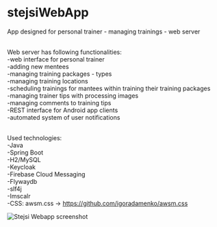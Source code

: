 # stejsiWebApp
App designed for personal trainer - managing trainings - web server<br /> <br /> 

Web server has following functionalities:<br /> 
-web interface for personal trainer<br /> 
-adding new mentees<br /> 
-managing training packages - types<br /> 
-managing training locations<br /> 
-scheduling trainings for mantees within training their training packages<br /> 
-managing trainer tips with processing images<br /> 
-managing comments to training tips<br /> 
-REST interface for Android app clients<br /> 
-automated system of user notifications<br /> <br /> 

Used technologies:<br /> 
-Java<br /> 
-Spring Boot<br /> 
-H2/MySQL<br /> 
-Keycloak<br /> 
-Firebase Cloud Messaging<br /> 
-Flywaydb<br /> 
-slf4j<br /> 
-Imscalr<br /> 
-CSS: awsm.css -> https://github.com/igoradamenko/awsm.css<br /> 

<img src="http://mihome.pl/stejsiwebapp.png" alt="Stejsi Webapp screenshot">
